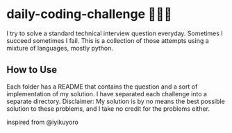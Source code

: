 # daily-coding-challenge 👨🏿‍💻

I try to solve a standard technical interview question everyday. Sometimes I succeed sometimes I fail. This is a collection of those attempts using a mixture of languages, mostly python.

## How to Use

Each folder has a README that contains the question and a sort of implementation of my solution. I have separated each challenge into a separate directory. Disclaimer: My solution is by no means the best possible solution to these problems, and I take no credit for the problems either.

inspired from @iyikuyoro
